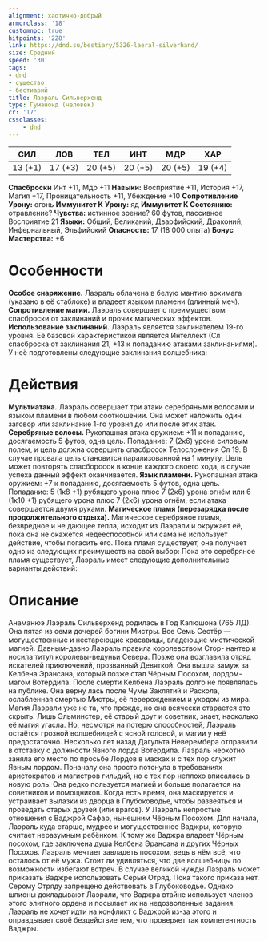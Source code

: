 ```yaml
---
alignment: хаотично-добрый
armorclass: '18'
customnpc: true
hitpoints: '228'
link: https://dnd.su/bestiary/5326-laeral-silverhand/
size: Средний
speed: '30'
tags:
- dnd
- существо
- бестиарий
title: Лаэраль Сильверхенд
type: Гуманоид (человек)
cr: '17'
cssclasses:
    - dnd
---
```



| СИЛ | ЛОВ | ТЕЛ | ИНТ | МДР | ХАР |
|---|---|---|---|---|---|
| 13 (+1) | 17 (+3) | 20 (+5) | 20 (+5) | 20 (+5) | 19 (+4) |
**Спасброски** Инт +11, Мдр +11
**Навыки:** Восприятие +11, История +17, Магия +17, Проницательность +11, Убеждение +10
**Сопротивление Урону:** огонь
**Иммунитет К Урону:** яд
**Иммунитет К Состоянию:** отравление?
**Чувства:** истинное зрение? 60 футов, пассивное Восприятие 21
**Языки:** Общий, Великаний, Дварфийский, Драконий, Инфернальный, Эльфийский
**Опасность:** 17 (18 000 опыта)
**Бонус Мастерства:** +6


# Особенности
**Особое снаряжение.** Лаэраль облачена в белую мантию архимага (указано в её стаблоке) и владеет языком пламени (длинный меч).
**Сопротивление магии.** Лаэраль совершает с преимуществом спасброски от заклинаний и прочих магических эффектов.
**Использование заклинаний.** Лаэраль является заклинателем 19-го уровня. Её базовой характеристикой является Интеллект (Сл спасброска от заклинания 21, +13 к попаданию атаками заклинаниями). У неё подготовлены следующие заклинания волшебника:


# Действия
**Мультиатака.** Лаэраль совершает три атаки серебряными волосами и языком пламени в любом соотношении. Она может наложить один заговор или заклинание 1-го уровня до или после этих атак.
**Серебряные волосы.** Рукопашная атака оружием: +11 к попаданию, досягаемость 5 футов, одна цель. Попадание: 7 (2к6) урона силовым полем, и цель должна совершить спасбросок Телосложения Сл 19. В случае провала цель становится парализованной на 1 минуту. Цель может повторять спасборосок в конце каждого своего хода, в случае успеха данный эффект оканчивается.
**Язык пламени.** Рукопашная атака оружием: +7 к попаданию, досягаемость 5 футов, одна цель. Попадание: 5 (1к8 +1) рубящего урона плюс 7 (2к6) урона огнём или 6 (1к10 +1) рубящего урона плюс 7 (2к6) урона огнём, если атака совершается двумя руками.
**Магическое пламя (перезарядка после продолжительного отдыха).** Магическое серебряное пламя, безвредное и не дающее тепла, исходит из Лаэрали и окружает её, пока она не окажется недееспособной или сама не использует действие, чтобы погасить его.
Пока пламя существует, она получает одно из следующих преимуществ на свой выбор:
Пока это серебряное пламя существует, Лаэраль имеет следующие дополнительные варианты действий:


# Описание
Анаманюэ Лаэраль Сильверхенд родилась в Год Капюшона (765 ЛД). Она пятая из семи дочерей богини Мистры. Все Семь Сестёр — могущественные и нестареющие кра­савицы, владеющие мистической магией. Давным-давно Лаэраль правила королевством Стор- нантер и носила титул королевы-ведуньи Севера. Позже она возглавила отряд искателей приключений, прозванный Девяткой. Она вышла замуж за Келбена Эрансана, который позже стал Чёрным Посохом, лордом-магом Вотердипа. После смерти Келбена Лаэраль долго не появлялась на публике. Она верну­ лась после Чумы Заклятий и Раскола, ослабленная смертью Мистры, её перерождением и уходом из мира. Магия Лаэрали уже не та, что прежде, но она всячески старается это скрыть. Лишь Эльминстер, её старый друг и советник, знает, насколько её магия угасла. Но, несмотря на потерю способностей, Лаэраль остаётся грозной волшебницей с ясной головой, и магии у неё предостаточно. Несколько лет назад Дагульта Неверембера отправили в отставку с должности Явного лорда Вотердипа. Лаэраль неохотно заняла его место по просьбе Лордов в масках и с тех пор служит Явным лордом. Поначалу она просто потонула в требованиях аристократов и магистров гильдий, но с тех пор неплохо вписалась в новую роль. Она редко пользуется магией и больше полагается на совет­ников и помощников. Когда есть время, она маскируется и устраивает вылазки из дворца в Глубоководье, чтобы развеяться и проведать старых друзей (или врагов). У Лаэраль непростые отношения с Ваджрой Сафар, нынешним Чёрным Посохом. Для начала, Лаэраль куда старше, мудрее и могущественнее Ваджры, которую считает неразумным ребёнком. К тому же Ваджра владеет Чёрным посохом, где заключена душа Келбена Эрансана и других Чёрных Посохов. Лаэраль мечтает завладеть посохом, ведь в нём всё, что осталось от её мужа. Стоит ли удивляться, что две волшебницы по возможности избегают встреч. В случае великой нужды Лаэраль может приказать Ваджре использовать Серый Отряд. Пока такого приказа нет. Серому Отряду запрещено действовать в Глубоководье. Однако шпионы докладывают Лаэрали, что Ваджра втайне использует членов этого элитного ордена и посылает их на недозволенные задания. Лаэраль не хочет идти на конфликт с Ваджрой из-за этого и оправдывает своё бездей­ствие тем, что проверяет так компетентность Ваджры.